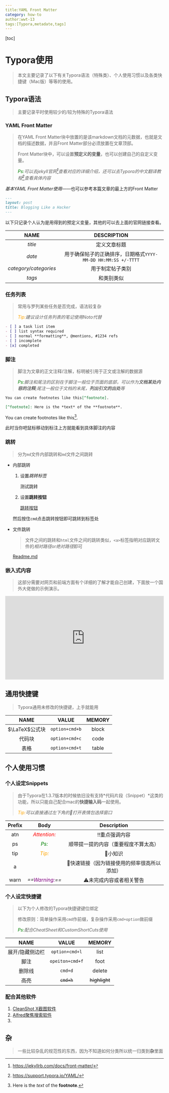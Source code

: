 ```yaml
---
title:YAML Front Matter
category: how-to
author:wwt-13
tags:[Typora,metadate,tags]
---
```


[toc]

# Typora使用

> 本文主要记录了以下有关Typora语法（特殊类）、个人使用习惯以及各类快捷键（Mac版）等等的使用。

## Typora语法

>   主要记录平时使用较少的/较为特殊的Typora语法

### YAML Front Matter

>   在YAML Front Matter块中放置的是该markdown文档的元数据，也就是文档的描述数据，并且Front Matter部分必须放置在文章顶部。
>
>   Front Matter块中，可以设置**预定义的变量**，也可以创建自己的自定义变量。
>
>   *<font color="green">Ps:</font>可以去jekyll官网[^YAML Front Matter官网介绍]查看对应的详细介绍，还可以去Typora的中文翻译教程[^Typora中文文档翻译-YAML]查看具体内容*

*基本YAML Front Matter使用*——也可以参考本篇文章的最上方的Front Matter

```markdown
---
layout: post
title: Blogging Like a Hacker
---
```

以下只记录个人认为是用得到的预定义变量，其他的可以去上面的官网链接查看。

|         NAME          |                         DESCRIPTION                          |
| :-------------------: | :----------------------------------------------------------: |
|        *title*        |                         定义文章标题                         |
|        *date*         | 用于确保帖子的正确排序，日期格式`YYYY-MM-DD HH:MM:SS +/-TTTT` |
| *category/categories* |                       用于制定帖子类别                       |
|        *tags*         |                          和类别类似                          |

[^YAML Front Matter官网介绍]: https://jekyllrb.com/docs/front-matter/
[^Typora中文文档翻译-YAML]:https://support.typora.io/YAML/

### 任务列表

>   常用与罗列某些任务是否完成，语法较复杂
>
>   *<font color="orange">Tip:</font>建议设计任务列表的笔记使用Noto代替*

```markdown
- [ ] a task list item
- [ ] list syntax required
- [ ] normal **formatting**, @mentions, #1234 refs
- [ ] incomplete
- [x] completed
```

### 脚注

>    脚注为文章的正文注释/注解，标明被引用于正文或注解的数据源
>
>   *<font color="green">Ps:</font>脚注和尾注的区别在于脚注一般位于页面的底部，可以作为**文档某处内容的注释**;尾注一般位于文档的末尾，**列出引文的出处**等*

```markdown
You can create footnotes like this[^footnote].

[^footnote]: Here is the *text* of the **footnote**.
```

You can create footnotes like this[^footnote].

[^footnote]: Here is the *text* of the **footnote**.

此时当你吧鼠标移动到标注上方就能看到具体脚注的内容

### 跳转

>   分为`md`文件内部跳转和`md`文件之间跳转

-   内部跳转

    1.   设置*跳转标签*

         <span id="test">测试跳转</span>

    2.   设置**跳转按钮**

         <a href="#test">跳转按钮</a>

    然后按住`cmd`点击跳转按钮即可跳转到标签处

-   文件跳转

    >   文件之间的跳转和`html`文件之间的跳转类似，`<a>`标签指明对应跳转文件的*相对路径*or*绝对路径*即可

    <a href="/Users/wwt13/Documents/Notes/Typora/Readme.md">Readme.md</a>

### 嵌入式内容

>   这部分需要对网页和前端方面有个详细的了解才能自己创建，下面放一个国外大佬做的示例演示。

<iframe height='265' scrolling='no' title='Fancy Animated SVG Menu' src='http://codepen.io/jeangontijo/embed/OxVywj/?height=265&theme-id=0&default-tab=css,result&embed-version=2' frameborder='no' allowtransparency='true' allowfullscreen='true' style='width: 100%;'></iframe>

## 通用快捷键

>   Typora通用未修改的快捷键，上手就能用

|      NAME      |     VALUE      | MEMORY |
| :------------: | :------------: | :----: |
| $\LaTeX$公式块 | `option+cmd+b` | block  |
|     代码块     | `option+cmd+c` |  code  |
|      表格      | `option+cmd+t` | table  |

## 个人使用习惯

### 个人设定Snippets

> 由于Typora在1.3.7版本的时候依旧没有支持*代码片段（Snippet）*这类的功能，所以只能自己配合mac的**快捷输入码**一起使用。
>
> *<font color="orange">Tip:</font>可以直接通过左下角的🪩打开表情包选择窗口*

| Prefix |                    Body                    |                 Description                 |
| :----: | :----------------------------------------: | :-----------------------------------------: |
|  atn   |   *<font color="red">Attention:</font>*    |                ‼️重点强调内容                |
|   ps   |      *<font color="green">Ps:</font>*      |    顺带提一提的内容（重要程度不算太高）     |
|  tip   |     *<font color="orange">Tip:</font>*     |                   📖小知识                   |
|   a    |              <a href=""></a>               | 🔗快速链接（因为链接使用的频率很高所以添加） |
|  warn  | *==<font color="purple">Warning:</font>==* |           ⚠️未完成内容或者相关警告           |

### 个人设定快捷键

>   以下为个人修改的Typora快捷键键位绑定
>
>   修改原则：简单操作采用`cmd`作前缀，复杂操作采用`cmd+option`做前缀
>
>   *<font color="green">Ps:</font>配合CheatSheet和CustomShortCuts使用*

|      NAME       |      VALUE      |    MEMORY     |
| :-------------: | :-------------: | :-----------: |
| 展开/隐藏侧边栏 | `option+cmd+l`  |     list      |
|      脚注       | `opeiton+cmd+f` |     foot      |
|     删除线      |     `cmd+d`     |    delete     |
|    ~~高亮~~     |   ~~`cmd+h`~~   | ~~highlight~~ |

### 配合其他软件

1.   <a href="/Users/wwt13/Documents/Notes/效率软件使用/CleanShot X.md">CleanShot X截图软件</a>
2.   <a href="/Users/wwt13/Documents/Notes/效率软件使用/Alfred.md">Alfred聚焦搜索软件</a>
3.   

## 杂

> 一些比较杂乱的规范性的东西，因为不知道如何分类所以统一归类到**杂**里面


